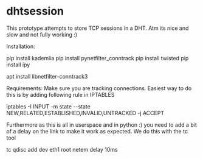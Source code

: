 # dhtsession

This prototype attempts to store TCP sessions in a DHT. Atm its nice and slow and not fully working :)


Installation:

pip install kademlia
pip install pynetfilter_conntrack
pip install twisted
pip install ipy


apt install libnetfilter-conntrack3


Requirements:
Make sure you are tracking connections. Easiest way to do this is by adding following rule in IPTABLES

iptables -I INPUT -m state --state NEW,RELATED,ESTABLISHED,INVALID,UNTRACKED -j ACCEPT


Furthermore as this is all in userspace and in python :) you need to add a bit of a delay on the link to make it
work as expected. We do this with the tc tool 

tc qdisc add dev eth1 root netem delay 10ms
